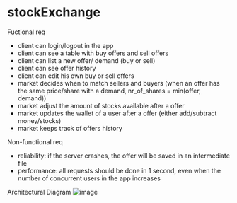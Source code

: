 # stockExchange
Fuctional req
 - client can login/logout in the app 
 - client can see a table with buy offers and sell offers
 - client can list a new offer/ demand (buy or sell)
 - client can see offer history
 - client can edit his own buy or sell offers
 - market decides when to match sellers and buyers (when an offer has the same price/share with a demand, nr_of_shares = min(offer, demand)) 
 - market adjust the amount of stocks available after a offer
 - market updates the wallet of a user after a offer (either add/subtract money/stocks)
 - market keeps track of offers history
 
Non-functional req
  - reliability: if the server crashes, the offer will be saved in an intermediate file
  - performance: all requests should be done in 1 second, even when the number of concurrent users in the app increases
  
Architectural Diagram
![image](https://user-images.githubusercontent.com/30629359/198845221-9ad4d2e9-5e36-4785-b657-43d0171ad7e5.png)


 
